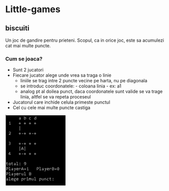 # Little-games

## biscuiti  
Un joc de gandire pentru prieteni. Scopul, ca in orice joc, este sa acumulezi cat mai multe puncte.  
### Cum se joaca?
* Sunt 2 jucatori
* Fiecare jucator alege unde vrea sa traga o linie
  * liniile se trag intre 2 puncte vecine pe harta, nu pe diagonala
  * se introduc coordonatele: - coloana linia - ex: a1
  * analog pt al doilea punct, daca coordonatele sunt valide se va trage linia, altfel se va repeta proceseul
* Jucatorul care inchide celula primeste punctul
* Cel cu cele mai multe puncte castiga  

![demo](/images/demoBiscuiti.PNG)